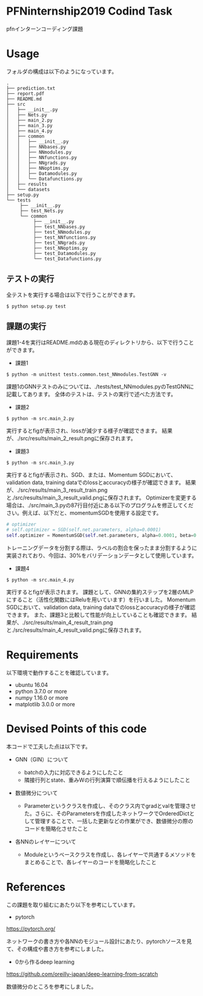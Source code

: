 # PFNinternship2019 Codind Task
pfnインターンコーディング課題

# Usage

フォルダの構成は以下のようになっています。

```
.
├── prediction.txt
├── report.pdf
├── README.md
├── src
│   ├── __init__.py
│   ├── Nets.py
│   ├── main_2.py
│   ├── main_3.py
│   ├── main_4.py
│   ├── common
│   │   ├── __init__.py
│   │   ├── NNbases.py
│   │   ├── NNmodules.py
│   │   ├── NNfunctions.py
│   │   ├── NNgrads.py
│   │   ├── NNoptims.py
│   │   ├── Datamodules.py
│   │   └── Datafunctions.py
│   ├── results
│   └── datasets
├── setup.py
└── tests
     ├── __init__.py
     ├── test_Nets.py
     └── common
          ├── __init__.py
          ├── test_NNbases.py
          ├── test_NNmodules.py
          ├── test_NNfunctions.py
          ├── test_NNgrads.py
          ├── test_NNoptims.py
          ├── test_Datamodules.py
          └── test_Datafunctions.py
```

## テストの実行

全テストを実行する場合は以下で行うことができます。

```
$ python setup.py test
```

## 課題の実行

課題1-4を実行はREADME.mdのある現在のディレクトリから、以下で行うことができます。

- 課題1

```
$ python -m unittest tests.common.test_NNmodules.TestGNN -v
```

課題1のGNNテストのみについては、./tests/test_NNmodules.pyのTestGNNに記載してあります。
全体のテストは、テストの実行で述べた方法です。

- 課題2

```
$ python -m src.main_2.py
```

実行するとfigが表示され、lossが減少する様子が確認できます。
結果が、./src/results/main_2_result.pngに保存されます。

- 課題3

```
$ python -m src.main_3.py
```

実行するとfigが表示され、SGD、または、Momentum SGDにおいて、validation data, training dataでのlossとaccuracyの様子が確認できます。
結果が、./src/results/main_3_result_train.pngと./src/results/main_3_result_valid.pngに保存されます。
Optimizerを変更する場合は、./src/main_3.pyの87行目付近にある以下のプログラムを修正してください。例えば、以下だと、momentumSGDを使用する設定です。

```py
# optimizer
# self.optimizer = SGD(self.net.parameters, alpha=0.0001)
self.optimizer = MomentumSGD(self.net.parameters, alpha=0.0001, beta=0.9)
```

トレーニングデータを分割する際は、ラベルの割合を保ったまま分割するように実装されており、今回は、30%をバリデーションデータとして使用しています。

- 課題4

```
$ python -m src.main_4.py
```

実行するとfigが表示されます。
課題として、GNNの集約ステップを2層のMLPにすること（活性化関数にはReluを用いています）を行いました。
Momentum SGDにおいて、validation data, training dataでのlossとaccuracyの様子が確認できます。
また、課題3と比較して性能が向上していることも確認できます。
結果が、./src/results/main_4_result_train.pngと./src/results/main_4_result_valid.pngに保存されます。

# Requirements

以下環境で動作することを確認しています。

- ubuntu 16.04
- python 3.7.0 or more
- numpy 1.16.0 or more
- matplotlib 3.0.0 or more

# Devised Points of this code

本コードで工夫した点は以下です。

- GNN（GIN）について
     - batchの入力に対応できるようにしたこと
     - 隣接行列とstate、重みWの行列演算で順伝播を行えるようにしたこと

- 数値微分について
     - Parameterというクラスを作成し、そのクラス内でgradとvalを管理させた。さらに、そのParametersを作成したネットワークでOrderedDictとして管理することで、一括した更新などの作業ができ、数値微分の際のコードを簡略化させたこと

- 各NNのレイヤーについて
     - Moduleというベースクラスを作成し、各レイヤーで共通するメソッドをまとめることで、各レイヤーのコードを簡略化したこと

# References
この課題を取り組むにあたり以下を参考にしています。

- pytorch

https://pytorch.org/

ネットワークの書き方や各NNのモジュール設計にあたり、pytorchソースを見て、その構成や書き方を参考にしました。

- 0から作るdeep learning

https://github.com/oreilly-japan/deep-learning-from-scratch

数値微分のところを参考にしました。